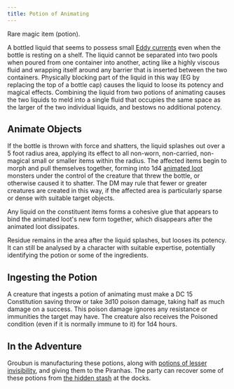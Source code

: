 ```yaml
---
title: Potion of Animating
---
```


Rare magic item (potion).

A bottled liquid that seems to possess small [Eddy currents](https://en.wikipedia.org/wiki/Eddy_(fluid_dynamics)) even when the bottle is resting on a shelf.
The liquid cannot be separated into two pools when poured from one container into another, acting like a highly viscous fluid and wrapping itself around any barrier that is inserted between the two containers.
Physically blocking part of the liquid in this way (EG by replacing the top of a bottle cap) causes the liquid to loose its potency and magical effects.
Combining the liquid from two potions of animating causes the two liquids to meld into a single fluid that occupies the same space as the larger of the two individual liquids, and bestows no additional potency.

## Animate Objects

If the bottle is thrown with force and shatters, the liquid splashes out over a 5 foot radius area, applying its effect to all non-worn, non-carried, non-magical small or smaller items within the radius.
The affected items begin to morph and pull themselves together, forming into 1d4 [animated loot](../monsters/animated-loot.md) monsters under the control of the creature that threw the bottle, or otherwise caused it to shatter.
The DM may rule that fewer or greater creatures are created in this way, if the affected area is particularly sparse or dense with suitable target objects.

Any liquid on the constituent items forms a cohesive glue that appears to bind the animated loot's new form together, which disappears after the animated loot dissipates.

Residue remains in the area after the liquid splashes, but looses its potency.
It can still be analysed by a character with suitable expertise, potentially identifying the potion or some of the ingredients.

## Ingesting the Potion

A creature that ingests a potion of animating must make a DC 15 Constitution saving throw or take 3d10 poison damage, taking half as much damage on a success.
This poison damage ignores any resistance or immunities the target may have.
The creature also receives the Poisoned condition (even if it is normally immune to it) for 1d4 hours.

## In the Adventure

Groubun is manufacturing these potions, along with [potions of lesser invisibility](./potion-of-lesser-invisibility.md), and giving them to the Piranhas.
The party can recover some of these potions from [the hidden stash](../scenes/04-scouting-the-docks.md#investigations-the-bridge-underpass) at the docks.
